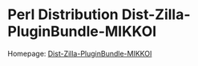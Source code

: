 # Perl Distribution Dist-Zilla-PluginBundle-MIKKOI

Homepage: [Dist-Zilla-PluginBundle-MIKKOI](https://metacpan.org/release/Dist-Zilla-PluginBundle-MIKKOI)
